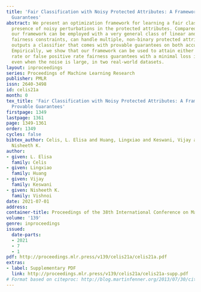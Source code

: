 ```yaml
---
title: 'Fair Classification with Noisy Protected Attributes: A Framework with Provable
  Guarantees'
abstract: We present an optimization framework for learning a fair classifier in the
  presence of noisy perturbations in the protected attributes. Compared to prior work,
  our framework can be employed with a very general class of linear and linear-fractional
  fairness constraints, can handle multiple, non-binary protected attributes, and
  outputs a classifier that comes with provable guarantees on both accuracy and fairness.
  Empirically, we show that our framework can be used to attain either statistical
  rate or false positive rate fairness guarantees with a minimal loss in accuracy,
  even when the noise is large, in two real-world datasets.
layout: inproceedings
series: Proceedings of Machine Learning Research
publisher: PMLR
issn: 2640-3498
id: celis21a
month: 0
tex_title: 'Fair Classification with Noisy Protected Attributes: A Framework with
  Provable Guarantees'
firstpage: 1349
lastpage: 1361
page: 1349-1361
order: 1349
cycles: false
bibtex_author: Celis, L. Elisa and Huang, Lingxiao and Keswani, Vijay and Vishnoi,
  Nisheeth K.
author:
- given: L. Elisa
  family: Celis
- given: Lingxiao
  family: Huang
- given: Vijay
  family: Keswani
- given: Nisheeth K.
  family: Vishnoi
date: 2021-07-01
address:
container-title: Proceedings of the 38th International Conference on Machine Learning
volume: '139'
genre: inproceedings
issued:
  date-parts:
  - 2021
  - 7
  - 1
pdf: http://proceedings.mlr.press/v139/celis21a/celis21a.pdf
extras:
- label: Supplementary PDF
  link: http://proceedings.mlr.press/v139/celis21a/celis21a-supp.pdf
# Format based on citeproc: http://blog.martinfenner.org/2013/07/30/citeproc-yaml-for-bibliographies/
---
```


